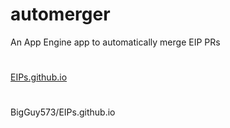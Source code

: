 # automerger
An App Engine app to automatically merge EIP PRs
#
[EIPs.github.io](https://github.com/BigGuy573/EIPs.github.io)
#
BigGuy573/EIPs.github.io
